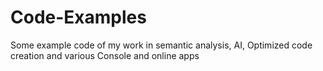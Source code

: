 # Code-Examples
Some example code of my work in semantic analysis, AI, Optimized code creation and various Console and online apps
